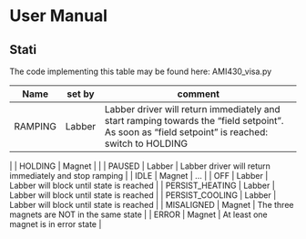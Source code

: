 # User Manual

## Stati

The code implementing this table may be found here: AMI430_visa.py

| Name | set by | comment |
| - | - | - |
| RAMPING | Labber | Labber driver will return immediately and start ramping towards the “field setpoint”. As soon as “field setpoint” is reached: switch to HOLDING
 |
| HOLDING | Magnet | |
| PAUSED | Labber | Labber driver will return immediately and stop ramping |
| IDLE | Magnet | ... |
| OFF | Labber | Labber will block until state is reached |
| PERSIST_HEATING | Labber | Labber will block until state is reached |
| PERSIST_COOLING | Labber | Labber will block until state is reached |
| MISALIGNED | Magnet | The three magnets are NOT in the same state |
| ERROR | Magnet | At least one magnet is in error state |
